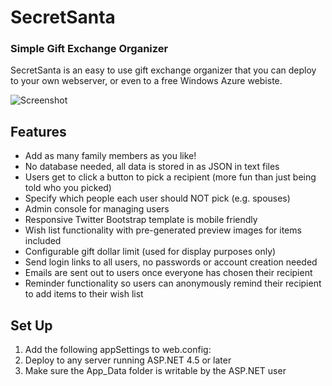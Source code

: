 SecretSanta
===========

### Simple Gift Exchange Organizer

SecretSanta is an easy to use gift exchange organizer that you can deploy to your own webserver, or even to a free Windows Azure webiste.

![Screenshot](https://raw.github.com/bradwestness/SecretSanta/master/screenshot.png)

## Features

* Add as many family members as you like!
* No database needed, all data is stored in as JSON in text files
* Users get to click a button to pick a recipient (more fun than just being told who you picked)
* Specify which people each user should NOT pick (e.g. spouses)
* Admin console for managing users
* Responsive Twitter Bootstrap template is mobile friendly
* Wish list functionality with pre-generated preview images for items included
* Configurable gift dollar limit (used for display purposes only)
* Send login links to all users, no passwords or account creation needed
* Emails are sent out to users once everyone has chosen their recipient
* Reminder functionality so users can anonymously remind their recipient to add items to their wish list

## Set Up

1. Add the following appSettings to web.config:
    <add key="SecretSanta:AdminEmail" value="my_email@outlook.com" />
    <add key="SecretSanta:MaxImagesToLoad" value="25"/>
    <add key="SecretSanta:DefaultPreviewImage" value="~/Content/Images/photo_not_available.png"/>
    <add key="SecretSanta:DataDirectory" value="~/App_Data/" />
    <add key="SecretSanta:AccountFilePattern" value="*.account.json" />
    <add key="SecretSanta:GiftDollarLimit" value="40" />
    <add key="SecretSanta:SmtpHost" value="smtp.sendgrid.net" />
    <add key="SecretSanta:SmtpPort" value="587" />
    <add key="SecretSanta:SmtpUser" value="my_email_user@azure.com" />
    <add key="SecretSanta:SmtpPass" value="my_email_password" />
3. Deploy to any server running ASP.NET 4.5 or later
4. Make sure the App_Data folder is writable by the ASP.NET user
